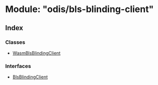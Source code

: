 # Module: "odis/bls-blinding-client"

## Index

### Classes

* [WasmBlsBlindingClient](../classes/_odis_bls_blinding_client_.wasmblsblindingclient.md)

### Interfaces

* [BlsBlindingClient](../interfaces/_odis_bls_blinding_client_.blsblindingclient.md)
